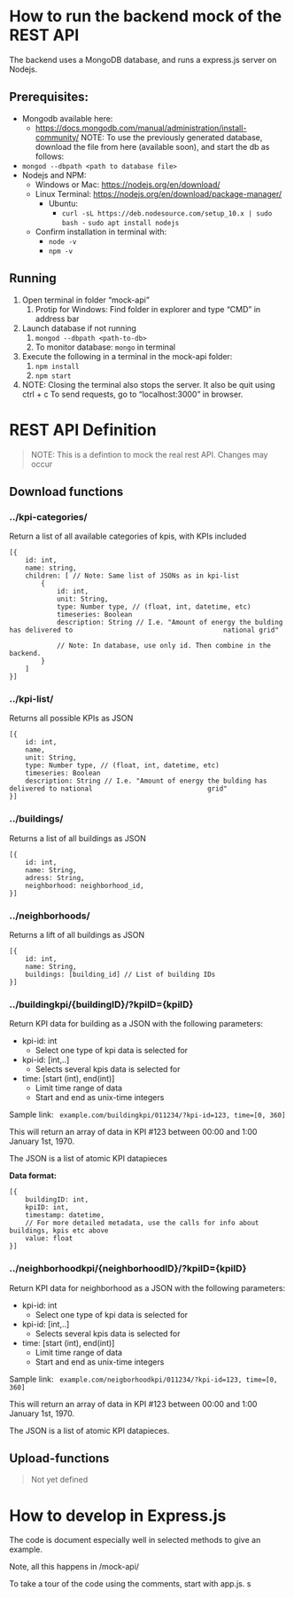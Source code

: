 # How to run the backend mock of the REST API

The backend uses a MongoDB database, and runs a express.js server on Nodejs. 

## Prerequisites: 
 - Mongodb available here: 
    - https://docs.mongodb.com/manual/administration/install-community/ 
      NOTE: To use the previously generated database, download the file from here (available soon), and start the db as follows:
  - ``` mongod --dbpath <path to database file>  ``` 
  - Nodejs and NPM:
    - Windows or Mac: https://nodejs.org/en/download/ 
    - Linux Terminal: https://nodejs.org/en/download/package-manager/ 
      - Ubuntu: 
        - ``` curl -sL https://deb.nodesource.com/setup_10.x | sudo bash - ``` 
         ``` sudo apt install nodejs ``` 
    - Confirm installation in terminal with:
      - ` node -v `
      - ` npm -v ` 

## Running 

1. Open terminal in folder “mock-api”
   1. Protip for Windows: Find folder in explorer and type “CMD” in address bar
2. Launch database if not running 
   1. ` mongod --dbpath <path-to-db>  ` 
   2. To monitor database: `mongo` in terminal
3. Execute the following in a terminal in the mock-api folder:
   1.  ` npm install ` 
   2.  ` npm start ` 
4. NOTE: Closing the terminal also stops the server. It also be quit using ctrl + c 
   To send requests, go to “localhost:3000” in browser. 




# REST API Definition 

> NOTE: This is a defintion to mock the real rest API. Changes may occur 

## Download functions

### ../kpi-categories/

Return a list of all available categories of kpis, with KPIs included 

``` JS
[{
    id: int,
    name: string, 
    children: [ // Note: Same list of JSONs as in kpi-list
        {
            id: int,
            unit: String,
            type: Number type, // (float, int, datetime, etc)
    		timeseries: Boolean 
            description: String // I.e. "Amount of energy the bulding has delivered to 										national grid" 
            
            // Note: In database, use only id. Then combine in the 				backend. 
        }
    ]
}]
```



### ../kpi-list/

Returns all possible KPIs as JSON

``` JS
[{
    id: int,
    name, 
    unit: String,
    type: Number type, // (float, int, datetime, etc)
    timeseries: Boolean 
    description: String // I.e. "Amount of energy the bulding has delivered to national 							grid" 
}]
```

 

### ../buildings/

Returns a list of all buildings as JSON

```JS
[{
    id: int,
    name: String, 
    adress: String, 
    neighborhood: neighborhood_id, 
}]
```



### ../neighborhoods/

Returns a lift of all buildings as JSON

```JS
[{
    id: int, 
    name: String, 
    buildings: [building_id] // List of building IDs 
}]
```



### ../buildingkpi/{buildingID}/?kpiID={kpiID}

Return KPI data for building as a JSON with the following parameters: 

- kpi-id: int 
  - Select one type of kpi data is selected for 
- kpi-id: [int,..]
  - Selects several kpis data is selected for 
- time: [start (int), end(int)]
  - Limit time range of data 
  - Start and end as unix-time integers

Sample link: ` example.com/buildingkpi/011234/?kpi-id=123, time=[0, 360]`

This will return an array of data in KPI #123 between 00:00 and 1:00 January 1st, 1970. 

The JSON is a list of atomic KPI datapieces 

**Data format:**

```{js}
[{
    buildingID: int, 
    kpiID: int, 
    timestamp: datetime, 
    // For more detailed metadata, use the calls for info about buildings, kpis etc above
    value: float
}]
```



### ../neighborhoodkpi/{neighborhoodID}/?kpiID={kpiID}

Return KPI data for neighborhood as a JSON with the following parameters: 

- kpi-id: int 
  - Select one type of kpi data is selected for 
- kpi-id: [int,..]
  - Selects several kpis data is selected for 
- time: [start (int), end(int)]
  - Limit time range of data 
  - Start and end as unix-time integers

Sample link: ` example.com/neigborhoodkpi/011234/?kpi-id=123, time=[0, 360]`

This will return an array of data in KPI #123 between 00:00 and 1:00 January 1st, 1970. 

The JSON is a list of atomic KPI datapieces.

## Upload-functions

> Not yet defined 

# How to develop in Express.js

The code is document especially well in selected methods to give an example. 

Note, all this happens in /mock-api/ 

To take a tour of the code using the comments, start with app.js. s